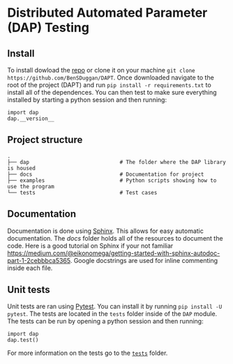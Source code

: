 # Distributed Automated Parameter (DAP) Testing

## Install
To install dowload the [repo](https://github.com/BenSDuggan/DAPT) or clone it on your machine `git clone https://github.com/BenSDuggan/DAPT`.  Once downloaded navigate to the root of the project (DAPT) and run `pip install -r requirements.txt` to install all of the dependences.  You can then test to make sure everything installed by starting a python session and then running:
```
import dap
dap.__version__
```

## Project structure
```
.
├── dap                 			# The folder where the DAP library is housed
├── docs             				# Documentation for project
├── examples          				# Python scripts showing how to use the program
└── tests                  			# Test cases
```

## Documentation
Documentation is done using [Sphinx](http://www.sphinx-doc.org/en/master/).  This allows for easy automatic documentation.  The *docs* folder holds all of the resources to document the code.  Here is a good tutorial on Sphinx if your not familiar <https://medium.com/@eikonomega/getting-started-with-sphinx-autodoc-part-1-2cebbbca5365>.  Google docstrings are used for inline commenting inside each file.

## Unit tests
Unit tests are ran using [Pytest](pytest.org).  You can install it by running `pip install -U pytest`.  The tests are located in the `tests` folder inside of the `DAP` module.  The tests can be run by opening a python session and then running:
```
import dap
dap.test()
```
For more information on the tests go to the [`tests`](dap/tests) folder.